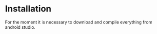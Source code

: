 # Installation
For the moment it is necessary to download and compile everything from android studio.
